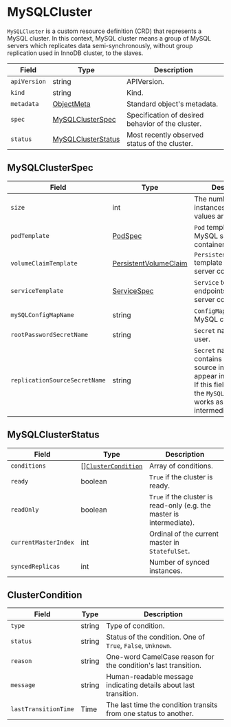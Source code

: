 MySQLCluster
============

`MySQLCluster` is a custom resource definition (CRD) that represents 
a MySQL cluster. In this context, MySQL cluster means a group of 
MySQL servers which replicates data semi-synchronously,
without group replication used in InnoDB cluster, to the slaves.

| Field        | Type                                      | Description                                       |
| ------------ | ----------------------------------------- | ------------------------------------------------- |
| `apiVersion` | string                                    | APIVersion.                                       |
| `kind`       | string                                    | Kind.                                             |
| `metadata`   | [ObjectMeta]                              | Standard object's metadata.                       |
| `spec`       | [MySQLClusterSpec](#MySQLClusterSpec)     | Specification of desired behavior of the cluster. |
| `status`     | [MySQLClusterStatus](#MySQLClusterStatus) | Most recently observed status of the cluster.     |

MySQLClusterSpec
----------------

| Field                         | Type                    | Description                                                                                                                                                                                                                          |
| ----------------------------- | ----------------------- | ------------------------------------------------------------------------------------------------------------------------------------------------------------------------------------------------------------------------------------ |
| `size`                        | int                     | The number of instances. Available values are 1, 3, and 5.                                                                                                                                                                           |
| `podTemplate`                 | [PodSpec]               | `Pod` template for MySQL server container.                                                                                                                                                                                           |
| `volumeClaimTemplate`         | [PersistentVolumeClaim] | `PersistentVolumeClaim` template for MySQL server container.                                                                                                                                                                         |
| `serviceTemplate`             | [ServiceSpec]           | `Service` template for endpoints of MySQL server containers.                                                                                                                                                                         |
| `mySQLConfigMapName`          | string                  | `ConfigMap` name of MySQL config.                                                                                                                                                                                                    |
| `rootPasswordSecretName`      | string                  | `Secret` name for root user.                                                                                                                                                                                                         |
| `replicationSourceSecretName` | string                  | `Secret` name which contains replication source info. Keys must appear in [options](https://dev.mysql.com/doc/refman/8.0/en/change-master-to.html).<br/> If this field is given, the `MySQLCluster` works as an intermediate master. |

MySQLClusterStatus
------------------

| Field                | Type                                      | Description                                                           |
| -------------------- | ----------------------------------------- | --------------------------------------------------------------------- |
| `conditions`         | [][`ClusterCondition`](#ClusterCondition) | Array of conditions.                                                  |
| `ready`              | boolean                                   | `True` if the cluster is ready.                                       |
| `readOnly`           | boolean                                   | `True` if the cluster is read-only (e.g. the master is intermediate). |
| `currentMasterIndex` | int                                       | Ordinal of the current master in `StatefulSet`.                       |
| `syncedReplicas`     | int                                       | Number of synced instances.                                           |

ClusterCondition
----------------

| Field                | Type   | Description                                                      |
| -------------------- | ------ | ---------------------------------------------------------------- |
| `type`               | string | Type of condition.                                               |
| `status`             | string | Status of the condition. One of `True`, `False`, `Unknown`.      |
| `reason`             | string | One-word CamelCase reason for the condition's last transition.   |
| `message`            | string | Human-readable message indicating details about last transition. |
| `lastTransitionTime` | Time   | The last time the condition transits from one status to another. |

[ObjectMeta]: https://kubernetes.io/docs/reference/generated/kubernetes-api/v1.17/#objectmeta-v1-meta
[Time]: https://kubernetes.io/docs/reference/generated/kubernetes-api/v1.17/#time-v1-meta
[LabelSelector]: https://kubernetes.io/docs/reference/generated/kubernetes-api/v1.17/#labelselector-v1-meta
[PersistentVolumeClaim]: https://kubernetes.io/docs/reference/generated/kubernetes-api/v1.17/#persistentvolumeclaim-v1-core
[PodSpec]: https://kubernetes.io/docs/reference/generated/kubernetes-api/v1.17/#podspec-v1-core
[ServiceSpec]: https://kubernetes.io/docs/reference/generated/kubernetes-api/v1.17/#servicespec-v1-core
[SecretReference]: https://kubernetes.io/docs/reference/generated/kubernetes-api/v1.17/#secretreference-v1-core
